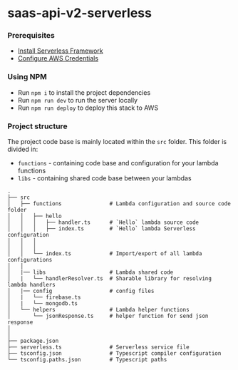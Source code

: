 # saas-api-v2-serverless

### Prerequisites

- [Install Serverless Framework](https://www.serverless.com/framework/docs/getting-started/)
- [Configure AWS Credentials](https://www.serverless.com/framework/docs/providers/aws/guide/credentials/)

### Using NPM

- Run `npm i` to install the project dependencies
- Run `npm run dev` to run the server locally
- Run `npm run deploy` to deploy this stack to AWS

### Project structure

The project code base is mainly located within the `src` folder. This folder is divided in:

- `functions` - containing code base and configuration for your lambda functions
- `libs` - containing shared code base between your lambdas

```
.
├── src
│   ├── functions               # Lambda configuration and source code folder
│   │   ├── hello
│   │   │   ├── handler.ts      # `Hello` lambda source code
│   │   │   ├── index.ts        # `Hello` lambda Serverless configuration
│   │   │
│   │   │
│   │   └── index.ts            # Import/export of all lambda configurations
│   │
│   |── libs                    # Lambda shared code
│   |   └── handlerResolver.ts  # Sharable library for resolving lambda handlers
│   |── config                  # config files
│   |   └── firebase.ts
│   |   └── mongodb.ts
│   └── helpers                 # Lambda helper functions
│       └── jsonResponse.ts     # helper function for send json response
│
│
├── package.json
├── serverless.ts               # Serverless service file
├── tsconfig.json               # Typescript compiler configuration
└── tsconfig.paths.json         # Typescript paths

```
